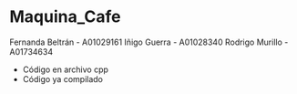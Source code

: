 # Maquina_Cafe
Fernanda Beltrán - A01029161
Iñigo Guerra -  A01028340
Rodrigo Murillo - A01734634

- Código en archivo cpp
- Código ya compilado
